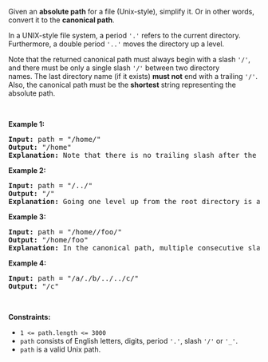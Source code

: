 <div><p>Given an <strong>absolute path</strong> for a file (Unix-style), simplify it. Or in other words, convert it to the <strong>canonical path</strong>.</p>

<p>In a UNIX-style file system, a period <code>'.'</code>&nbsp;refers to the current directory. Furthermore, a double period <code>'..'</code>&nbsp;moves the directory up a level.</p>

<p>Note that the returned canonical path must always begin&nbsp;with a slash <code>'/'</code>, and there must be only a single slash <code>'/'</code>&nbsp;between two directory names.&nbsp;The last directory name (if it exists) <b>must not</b>&nbsp;end with a trailing <code>'/'</code>. Also, the canonical path must be the <strong>shortest</strong> string&nbsp;representing the absolute path.</p>

<p>&nbsp;</p>
<p><strong>Example 1:</strong></p>

<pre><strong>Input:</strong> path = "/home/"
<strong>Output:</strong> "/home"
<strong>Explanation:</strong> Note that there is no trailing slash after the last directory name.
</pre>

<p><strong>Example 2:</strong></p>

<pre><strong>Input:</strong> path = "/../"
<strong>Output:</strong> "/"
<strong>Explanation:</strong> Going one level up from the root directory is a no-op, as the root level is the highest level you can go.
</pre>

<p><strong>Example 3:</strong></p>

<pre><strong>Input:</strong> path = "/home//foo/"
<strong>Output:</strong> "/home/foo"
<strong>Explanation: </strong>In the canonical path, multiple consecutive slashes are replaced by a single one.
</pre>

<p><strong>Example 4:</strong></p>

<pre><strong>Input:</strong> path = "/a/./b/../../c/"
<strong>Output:</strong> "/c"
</pre>

<p>&nbsp;</p>
<p><strong>Constraints:</strong></p>

<ul>
	<li><code>1 &lt;= path.length &lt;= 3000</code></li>
	<li><code>path</code> consists of English letters, digits, period <code>'.'</code>, slash <code>'/'</code> or <code>'_'</code>.</li>
	<li><code>path</code> is a valid Unix path.</li>
</ul>
</div>
